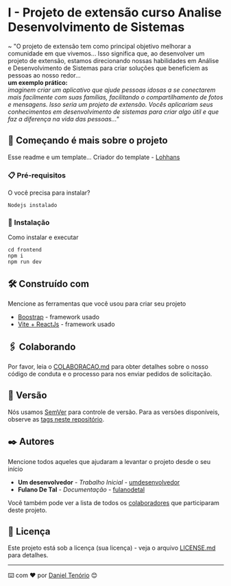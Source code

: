 # I - Projeto de extensão curso Analise Desenvolvimento de Sistemas

~ "O projeto de extensão tem como principal objetivo melhorar a comunidade em que vivemos... Isso significa que, ao desenvolver um projeto de extensão,
estamos direcionando nossas habilidades em Análise e Desenvolvimento de Sistemas para criar soluções que beneficiem as pessoas ao nosso redor...
<br />
**um exemplo prático:**
<br />
_imaginem criar um aplicativo que ajude pessoas idosas a se conectarem mais facilmente com suas famílias, facilitando o compartilhamento de fotos e mensagens. Isso seria
um projeto de extensão. Vocês aplicariam seus conhecimentos em desenvolvimento de sistemas para criar algo útil e que faz a diferença na vida das pessoas..."_

## 🚀 Começando é mais sobre o projeto

Esse readme e um template... Criador do template - [Lohhans](https://github.com/lohhans)

### 📋 Pré-requisitos

O você precisa para instalar?

```
Nodejs instalado
```

### 🔧 Instalação

Como instalar e executar

```
cd frontend
npm i
npm run dev
```

## 🛠️ Construído com

Mencione as ferramentas que você usou para criar seu projeto

-   [Boostrap](https://getbootstrap.com) - framework usado
-   [Vite + ReactJs](https://vitejs.dev) - framework usado

## 🖇️ Colaborando

Por favor, leia o [COLABORACAO.md](https://gist.github.com/usuario/linkParaInfoSobreContribuicoes) para obter detalhes sobre o nosso código de conduta e o processo para nos enviar pedidos de solicitação.

## 📌 Versão

Nós usamos [SemVer](http://semver.org/) para controle de versão. Para as versões disponíveis, observe as [tags neste repositório](https://github.com/suas/tags/do/projeto).

## ✒️ Autores

Mencione todos aqueles que ajudaram a levantar o projeto desde o seu início

-   **Um desenvolvedor** - _Trabalho Inicial_ - [umdesenvolvedor](https://github.com/linkParaPerfil)
-   **Fulano De Tal** - _Documentação_ - [fulanodetal](https://github.com/linkParaPerfil)

Você também pode ver a lista de todos os [colaboradores](https://github.com/usuario/projeto/colaboradores) que participaram deste projeto.

## 📄 Licença

Este projeto está sob a licença (sua licença) - veja o arquivo [LICENSE.md](https://github.com/usuario/projeto/licenca) para detalhes.

---

⌨️ com ❤️ por [Daniel Tenório](https://github.com/danielBRTanimacao) 😊
